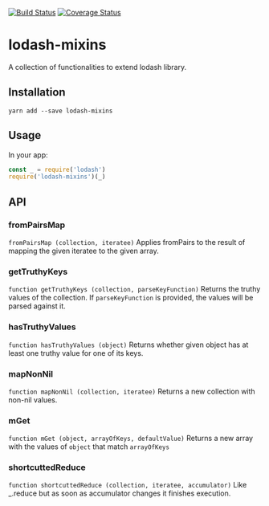 [![Build Status](https://travis-ci.org/geoblink/lodash-mixins.svg?branch=master)](https://travis-ci.org/geoblink/lodash-mixins)
[![Coverage Status](https://coveralls.io/repos/github/geoblink/lodash-mixins/badge.svg)](https://coveralls.io/github/geoblink/lodash-mixins)

# lodash-mixins

A collection of functionalities to extend lodash library.

## Installation

`yarn add --save lodash-mixins`

## Usage

In your app:

```javascript
const _ = require('lodash')
require('lodash-mixins')(_)
```

## API

### fromPairsMap

`fromPairsMap (collection, iteratee)` Applies fromPairs to the result of mapping the given iteratee to the given array.

### getTruthyKeys

`function getTruthyKeys (collection, parseKeyFunction)` Returns the truthy values of the collection. If `parseKeyFunction` is provided, the values will be parsed against it.

### hasTruthyValues

`function hasTruthyValues (object)` Returns whether given object has at least one truthy value for one of its keys.

### mapNonNil

`function mapNonNil (collection, iteratee)` Returns a new collection with non-nil values.

### mGet

`function mGet (object, arrayOfKeys, defaultValue)` Returns a new array with the values of `object` that match `arrayOfKeys`

### shortcuttedReduce

`function shortcuttedReduce (collection, iteratee, accumulator)` Like _.reduce but as soon as accumulator changes it finishes execution.
